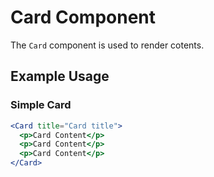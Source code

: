 # Card Component

The `Card` component is used to render cotents.

## Example Usage

### Simple Card

```jsx
<Card title="Card title">
  <p>Card Content</p>
  <p>Card Content</p>
  <p>Card Content</p>
</Card>
```
